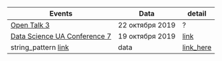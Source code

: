 |Events|Data|detail|
|-|-|-|
|[Open Talk 3]()|22 октября 2019|?|
|[Data Science UA Conference 7](https://conference.data-science.com.ua/)| 19 октября 2019|[link](https://github.com/vmakagon/Events_Courses_Books/tree/master/events/2019/Data%20Science%20UA%20Conference%207)|
| string_pattern [link]()| data| [link_here]() |

